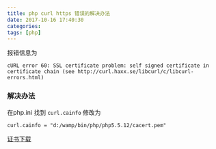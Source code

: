 ```yaml
---
title: php curl https 错误的解决办法
date: 2017-10-16 17:40:30
categories:
tags: [php]
---
```


报错信息为

```
cURL error 60: SSL certificate problem: self signed certificate in certificate chain (see http://curl.haxx.se/libcurl/c/libcurl-errors.html)
```

### 解决办法

在php.ini 找到 `curl.cainfo` 修改为

```
curl.cainfo = "d:/wamp/bin/php/php5.5.12/cacert.pem"
```

[证书下载](http://curl.haxx.se/ca/cacert.pem)